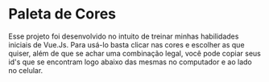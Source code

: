 # Paleta de Cores

Esse projeto foi desenvolvido no intuito de treinar minhas habilidades iniciais de Vue.Js. Para usá-lo basta clicar nas cores e escolher as que quiser, além de que se achar uma combinação legal, você pode copiar seus id's que se encontram logo abaixo das mesmas no computador e ao lado no celular.
